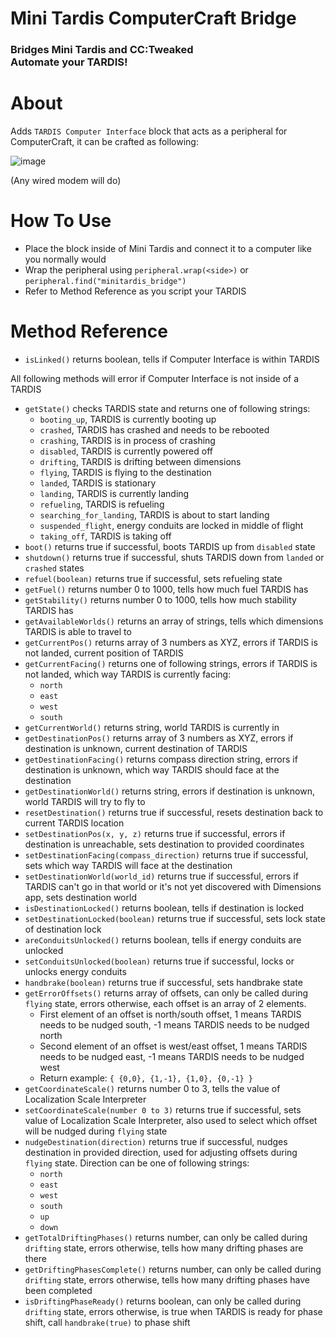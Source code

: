 # Mini Tardis ComputerCraft Bridge
### Bridges Mini Tardis and CC:Tweaked <br>Automate your TARDIS!

# About
Adds `TARDIS Computer Interface` block that acts as a peripheral for ComputerCraft, it can be crafted as following:

![image](https://github.com/user-attachments/assets/ce23905a-d4a7-4de9-beee-18c2124b94bb)

(Any wired modem will do)

# How To Use
- Place the block inside of Mini Tardis and connect it to a computer like you normally would
- Wrap the peripheral using `peripheral.wrap(<side>)` or `peripheral.find("minitardis_bridge")`
- Refer to Method Reference as you script your TARDIS

# Method Reference
- `isLinked()` returns boolean, tells if Computer Interface is within TARDIS

All following methods will error if Computer Interface is not inside of a TARDIS
- `getState()` checks TARDIS state and returns one of following strings:
  - `booting_up`, TARDIS is currently booting up
  - `crashed`, TARDIS has crashed and needs to be rebooted
  - `crashing`, TARDIS is in process of crashing
  - `disabled`, TARDIS is currently powered off
  - `drifting`, TARDIS is drifting between dimensions
  - `flying`, TARDIS is flying to the destination
  - `landed`, TARDIS is stationary
  - `landing`, TARDIS is currently landing
  - `refueling`, TARDIS is refueling
  - `searching_for_landing`, TARDIS is about to start landing
  - `suspended_flight`, energy conduits are locked in middle of flight
  - `taking_off`, TARDIS is taking off
- `boot()` returns true if successful, boots TARDIS up from `disabled` state
- `shutdown()` returns true if successful, shuts TARDIS down from `landed` or `crashed` states
- `refuel(boolean)` returns true if successful, sets refueling state
- `getFuel()` returns number 0 to 1000, tells how much fuel TARDIS has
- `getStability()` returns number 0 to 1000, tells how much stability TARDIS has
- `getAvailableWorlds()` returns an array of strings, tells which dimensions TARDIS is able to travel to
- `getCurrentPos()` returns array of 3 numbers as XYZ, errors if TARDIS is not landed, current position of TARDIS
- `getCurrentFacing()` returns one of following strings, errors if TARDIS is not landed, which way TARDIS is currently facing:
  - `north`
  - `east`
  - `west`
  - `south`
- `getCurrentWorld()` returns string, world TARDIS is currently in
- `getDestinationPos()` returns array of 3 numbers as XYZ, errors if destination is unknown, current destination of TARDIS
- `getDestinationFacing()` returns compass direction string, errors if destination is unknown, which way TARDIS should face at the destination
- `getDestinationWorld()` returns string, errors if destination is unknown, world TARDIS will try to fly to
- `resetDestination()` returns true if successful, resets destination back to current TARDIS location
- `setDestinationPos(x, y, z)` returns true if successful, errors if destination is unreachable, sets destination to provided coordinates
- `setDestinationFacing(compass_direction)` returns true if successful, sets which way TARDIS will face at the destination
- `setDestinationWorld(world_id)` returns true if successful, errors if TARDIS can't go in that world or it's not yet discovered with Dimensions app, sets destination world
- `isDestinationLocked()` returns boolean, tells if destination is locked
- `setDestinationLocked(boolean)` returns true if successful, sets lock state of destination lock
- `areConduitsUnlocked()` returns boolean, tells if energy conduits are unlocked
- `setConduitsUnlocked(boolean)` returns true if successful, locks or unlocks energy conduits
- `handbrake(boolean)` returns true if successful, sets handbrake state
- `getErrorOffsets()` returns array of offsets, can only be called during `flying` state, errors otherwise, each offset is an array of 2 elements. 
  - First element of an offset is north/south offset, 1 means TARDIS needs to be nudged south, -1 means TARDIS needs to be nudged north
  - Second element of an offset is west/east offset, 1 means TARDIS needs to be nudged east, -1 means TARDIS needs to be nudged west
  - Return example: `{ {0,0}, {1,-1}, {1,0}, {0,-1} }`
- `getCoordinateScale()` returns number 0 to 3, tells the value of Localization Scale Interpreter
- `setCoordinateScale(number 0 to 3)` returns true if successful, sets value of Localization Scale Interpreter, also used to select which offset will be nudged during `flying` state
- `nudgeDestination(direction)` returns true if successful, nudges destination in provided direction, used for adjusting offsets during `flying` state. Direction can be one of following strings:
  - `north`
  - `east`
  - `west`
  - `south`
  - `up`
  - `down`
- `getTotalDriftingPhases()` returns number, can only be called during `drifting` state, errors otherwise, tells how many drifting phases are there
- `getDriftingPhasesComplete()` returns number, can only be called during `drifting` state, errors otherwise, tells how many drifting phases have been completed
- `isDriftingPhaseReady()` returns boolean, can only be called during `drifting` state, errors otherwise, is true when TARDIS is ready for phase shift, call `handbrake(true)` to phase shift
